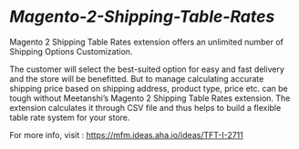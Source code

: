 # _Magento-2-Shipping-Table-Rates_
Magento 2 Shipping Table Rates extension offers an unlimited number of Shipping Options Customization.  

The customer will select the best-suited option for easy and fast delivery and the store will be benefitted. But to manage calculating accurate shipping price based on shipping address, product type, price etc. can be tough without Meetanshi’s Magento 2 Shipping Table Rates extension. The extension calculates it through CSV file and thus helps to build a flexible table rate system for your store.  

For more info, visit : https://mfm.ideas.aha.io/ideas/TFT-I-2711
